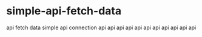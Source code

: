 # simple-api-fetch-data
api fetch data simple
api connection
api api api api api api api api api api api
